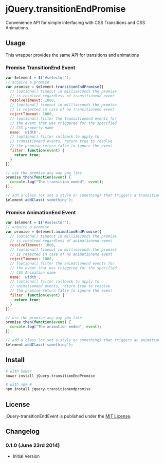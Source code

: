 # jQuery.transitionEndPromise

Convenience API for simple interfacing with CSS Transitions and CSS Animations.


## Usage

This wrapper provides the same API for transitions and animations

### Promise TransitionEnd Event

```js
var $element = $('#selector');
// acquire a promise
var promise = $element.transitionEndPromise({
  // [optional] timeout in milliseconds the promise
  // is resolved regardless of transitionend event
  resolveTimeout: 1000,
  // [optional] timeout in milliseconds the promise
  // is rejected in case of no transitionend event
  rejectTimeout: 1000,
  // [optional] filter the transitionend events for 
  // the event that was triggered for the specified 
  // CSS property name
  name: 'width',
  // [optional] filter callback to apply to 
  // transitionend events, return true to resolve 
  // the promise return false to ignore the event
  filter: function(event) {
    return true;
  }
});

// use the promise any way you like
promise.then(function(event) {
  console.log("The transition ended", event);
});

// add a class (or set a style or something) that triggers a transition
$element.addClass('something');
```

### Promise AnimationEnd Event

```js
var $element = $('#selector');
// acquire a promise
var promise = $element.animationEndPromise({
  // [optional] timeout in milliseconds the promise
  // is resolved regardless of animationend event
  resolveTimeout: 1000,
  // [optional] timeout in milliseconds the promise
  // is rejected in case of no animationend event
  rejectTimeout: 1000,
  // [optional] filter the animationend events for 
  // the event that was triggered for the specified 
  // CSS Animation name
  name: 'width',
  // [optional] filter callback to apply to 
  // animationend events, return true to resolve 
  // the promise return false to ignore the event
  filter: function(event) {
    return true;
  }
});

// use the promise any way you like
promise.then(function(event) {
  console.log("The animation ended", event);
});

// add a class (or set a style or something) that triggers an animation
$element.addClass('something');
```


## Install

```bash
# with bower
bower install jQuery-transitionEndPromise

# with npm #
npm install jquery-transitionendpromise
```


## License

jQuery-transitionEndEvent is published under the [MIT License](http://opensource.org/licenses/mit-license).


## Changelog ##

### 0.1.0 (June 23rd 2014) ###

* Initial Version